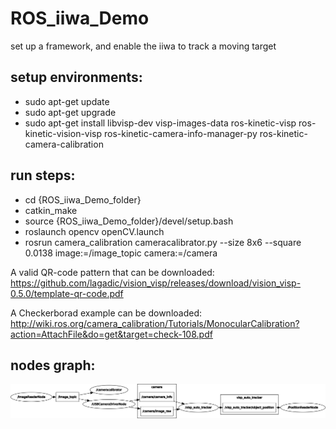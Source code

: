 # ROS_iiwa_Demo
set up a framework, and enable the iiwa to track a moving target


## setup environments:
- sudo apt-get update
- sudo apt-get upgrade
- sudo apt-get install libvisp-dev visp-images-data ros-kinetic-visp ros-kinetic-vision-visp ros-kinetic-camera-info-manager-py ros-kinetic-camera-calibration


## run steps:
- cd {ROS_iiwa_Demo_folder}
- catkin_make
- source {ROS_iiwa_Demo_folder}/devel/setup.bash
- roslaunch opencv openCV.launch 
- rosrun camera_calibration cameracalibrator.py --size 8x6 --square 0.0138 image:=/image_topic camera:=/camera


A valid QR-code pattern that can be downloaded: https://github.com/lagadic/vision_visp/releases/download/vision_visp-0.5.0/template-qr-code.pdf

A Checkerborad example can be downloaded: http://wiki.ros.org/camera_calibration/Tutorials/MonocularCalibration?action=AttachFile&do=get&target=check-108.pdf


## nodes graph:
![nodes graph](rosgraph.png)